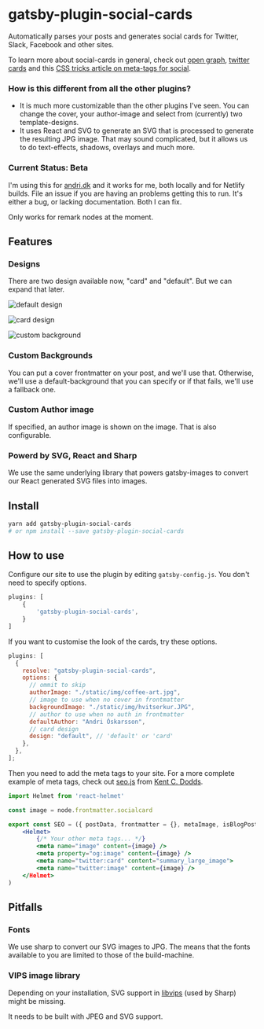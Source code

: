 # gatsby-plugin-social-cards

Automatically parses your posts and generates social cards for Twitter, Slack, Facebook and other sites.

To learn more about social-cards in general, check out [open graph](https://ogp.me/#structured), [twitter cards](https://developer.twitter.com/en/docs/tweets/optimize-with-cards/overview/abouts-cards.html) and this [CSS tricks article on meta-tags for social](https://css-tricks.com/essential-meta-tags-social-media/).

### How is this different from all the other plugins?

- It is much more customizable than the other plugins I've seen. You can change the cover, your author-image and select from (currently) two template-designs.
- It uses React and SVG to generate an SVG that is processed to generate the resulting JPG image. That may sound complicated, but it allows us to do text-effects, shadows, overlays and much more.

### Current Status: Beta

I'm using this for [andri.dk](https://andri.dk) and it works for me, both locally and for Netlify builds. File an issue if you are having an problems getting this to run. It's either a bug, or lacking documentation. Both I can fix.

Only works for remark nodes at the moment.

## Features

### Designs

There are two design available now, "card" and "default". But we can expand that later.

![default design](https://github.com/andrioid/gatsby-plugin-social-cards/blob/master/img/default-design.jpg?raw=true)

![card design](https://github.com/andrioid/gatsby-plugin-social-cards/blob/master/img/card-design.jpg?raw=true)

![custom background](https://github.com/andrioid/gatsby-plugin-social-cards/blob/master/img/cover-custom-author.jpg?raw=true)

### Custom Backgrounds

You can put a cover frontmatter on your post, and we'll use that. Otherwise, we'll use a default-background that you can specify or if that fails, we'll use a fallback one.

### Custom Author image

If specified, an author image is shown on the image. That is also configurable.

### Powerd by SVG, React and Sharp

We use the same underlying library that powers gatsby-images to convert our React generated SVG files into images.

## Install

```sh
yarn add gatsby-plugin-social-cards
# or npm install --save gatsby-plugin-social-cards
```

## How to use

Configure our site to use the plugin by editing `gatsby-config.js`. You don't need to specify options.

```js
plugins: [
	{
		'gatsby-plugin-social-cards',
	}
]
```

If you want to customise the look of the cards, try these options.

```js
plugins: [
  {
    resolve: "gatsby-plugin-social-cards",
    options: {
      // ommit to skip
      authorImage: "./static/img/coffee-art.jpg",
      // image to use when no cover in frontmatter
      backgroundImage: "./static/img/hvitserkur.JPG",
      // author to use when no auth in frontmatter
      defaultAuthor: "Andri Óskarsson",
      // card design
      design: "default", // 'default' or 'card'
    },
  },
];
```

Then you need to add the meta tags to your site. For a more complete example of meta tags, check out [seo.js](https://github.com/kentcdodds/kentcdodds.com/blob/master/src/components/seo/index.js)
from [Kent C. Dodds](www.kentcdodds.com).

```jsx
import Helmet from 'react-helmet'

const image = node.frontmatter.socialcard

export const SEO = ({ postData, frontmatter = {}, metaImage, isBlogPost }) => (
	<Helmet>
		{/* Your other meta tags... */}
		<meta name="image" content={image} />
		<meta property="og:image" content={image} />
		<meta name="twitter:card" content="summary_large_image">
		<meta name="twitter:image" content={image} />
	</Helmet>
)
```

## Pitfalls

### Fonts

We use sharp to convert our SVG images to JPG. The means that the fonts available to you are limited to those of the build-machine.

### VIPS image library

Depending on your installation, SVG support in [libvips](https://libvips.github.io/libvips/) (used by Sharp) might be missing.

It needs to be built with JPEG and SVG support.
